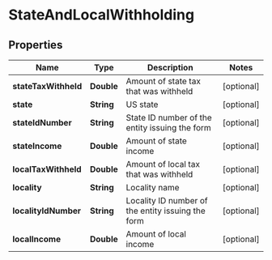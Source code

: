 

# StateAndLocalWithholding


## Properties

| Name | Type | Description | Notes |
|------------ | ------------- | ------------- | -------------|
|**stateTaxWithheld** | **Double** | Amount of state tax that was withheld |  [optional] |
|**state** | **String** | US state |  [optional] |
|**stateIdNumber** | **String** | State ID number of the entity issuing the form |  [optional] |
|**stateIncome** | **Double** | Amount of state income |  [optional] |
|**localTaxWithheld** | **Double** | Amount of local tax that was withheld |  [optional] |
|**locality** | **String** | Locality name |  [optional] |
|**localityIdNumber** | **String** | Locality ID number of the entity issuing the form |  [optional] |
|**localIncome** | **Double** | Amount of local income |  [optional] |



